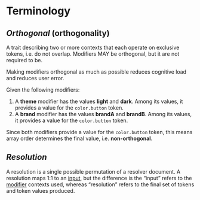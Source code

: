 # Terminology

<section class="informative">

## <dfn>Orthogonal</dfn> (orthogonality)

A trait describing two or more contexts that each operate on exclusive tokens, i.e. do not overlap. Modifiers MAY be orthogonal, but it are not required to be.

Making modifiers orthogonal as much as possible reduces cognitive load and reduces user error.

<aside class="example" title="Non-orthogonal modifiers">

Given the following modifiers:

1. A **theme** modifier has the values **light** and **dark**. Among its values, it provides a value for the `color.button` token.
2. A **brand** modifier has the values **brandA** and **brandB**. Among its values, it provides a value for the `color.button` token.

Since both modifiers provide a value for the `color.button` token, this means array order determines the final value, i.e. **non-orthogonal.**

</aside>

</section>

## <dfn>Resolution</dfn>

A resolution is a single possible permutation of a resolver document. A resolution maps 1:1 to an [input](#inputs), but the difference is the “input” refers to the [modifier](#modifiers) contexts used, whereas “resolution” refers to the final set of tokens and token values produced.
